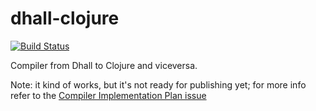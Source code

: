 # dhall-clojure

[![Build Status](https://travis-ci.org/f-f/dhall-clojure.svg?branch=master)](https://travis-ci.org/f-f/dhall-clojure)

Compiler from Dhall to Clojure and viceversa.

Note: it kind of works, but it's not ready for publishing yet; for more info refer to the [Compiler Implementation Plan issue](https://github.com/f-f/dhall-clojure/issues/1#issue-323538455)
